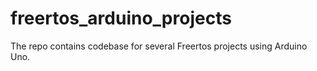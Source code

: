 # freertos_arduino_projects
The repo contains codebase for several Freertos projects using Arduino Uno. 
